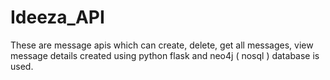 # Ideeza_API
These are message apis which can create, delete, get all messages, view message details created using python flask and neo4j ( nosql ) database is used.
